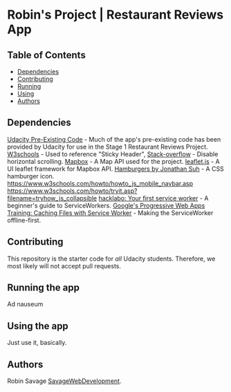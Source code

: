 # Robin's Project | Restaurant Reviews App

## Table of Contents

* [Dependencies](#Dependencies)
* [Contributing](#Contributing)
* [Running](#Running)
* [Using](#Using)
* [Authors](#Authors)

## Dependencies

[Udacity Pre-Existing Code](https://github.com/udacity/mws-restaurant-stage-1) - Much of the app's pre-existing code has been provided by Udacity for use in the Stage 1 Restaurant Reviews Project.
[W3schools](https://www.w3schools.com/) - Used to reference "Sticky Header",
[Stack-overflow](https://stackoverflow.com/questions/17756649/disable-the-horizontal-scroll) - Disable horizontal scrolling.
[Mapbox](https://www.mapbox.com/) - A Map API used for the project.
[leaflet.js](https://leafletjs.com/) - A UI leaflet framework for Mapbox API.
[Hamburgers by Jonathan Suh](https://jonsuh.com/hamburgers/) - A CSS hamburger icon.
https://www.w3schools.com/howto/howto_js_mobile_navbar.asp
https://www.w3schools.com/howto/tryit.asp?filename=tryhow_js_collapsible
[hacklabo: Your first service worker](https://www.hacklabo.com/your-first-service-worker/) - A beginner's guide to ServiceWorkers.
[Google's Progressive Web Apps Training: Caching Files with Service Worker](https://developers.google.com/web/ilt/pwa/caching-files-with-service-worker#cachefallback) - Making the ServiceWorker offline-first.

## Contributing

This repository is the starter code for _all_ Udacity students. Therefore, we most likely will not accept pull requests.

## Running the app

Ad nauseum

## Using the app

Just use it, basically.

## Authors

Robin Savage [SavageWebDevelopment](https://github.com/savagewebdev).
